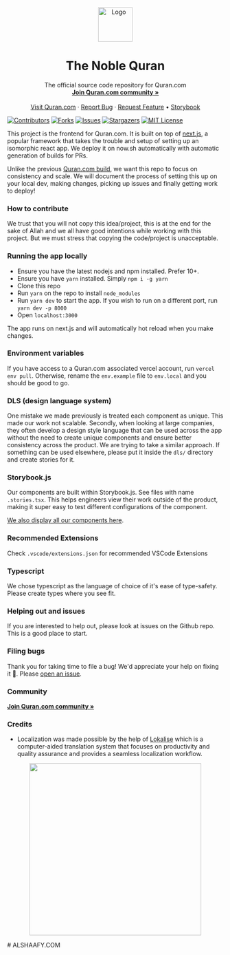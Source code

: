 <!--
*** Thanks for checking out this Quran.com repo. If you have a suggestion that would
*** make this better, please fork the repo and create a pull request or simply open
*** an issue with the tag "enhancement".
*** Thanks again! Now go create something AMAZING! :D
-->

<!-- PROJECT LOGO -->
<br />
<p align="center">
  <a href="https://quran.com">
    <img src="public/logo.png" alt="Logo" width="80" height="80">
  </a>

  <h1 align="center">The Noble Quran</h1>

  <p align="center">
    The official source code repository for Quran.com
    <br />
    <a href="https://quran-community.herokuapp.com/"><strong>Join Quran.com community »</strong></a>
    <br />
    <br />
    <a href="https://quran.com">Visit Quran.com</a>
    ·
    <a href="https://github.com/quran/quran.com-frontend-next/issues">Report Bug</a>
    ·
    <a href="https://github.com/quran/quran.com-frontend-next/issues">Request Feature</a>
    •
    <a href="https://quran.github.io/quran.com-frontend-next/storybook/master">Storybook</a>
  </p>
</p>

<!-- PROJECT SHIELDS -->

[![Contributors][contributors-shield]][contributors-url]
[![Forks][forks-shield]][forks-url]
[![Issues][issues-shield]][issues-url]
[![Stargazers][stars-shield]][stars-url]
[![MIT License][license-shield]][license-url]

This project is the frontend for Quran.com. It is built on top of [next.js](https://nextjs.org/docs/getting-started), a popular framework that takes the trouble and setup of setting up an isomorphic react app. We deploy it on now.sh automatically with automatic generation of builds for PRs.

Unlike the previous [Quran.com build](https://quran-com-frontend-next.mmahalwy.now.sh), we want this repo to focus on consistency and scale. We will document the process of setting this up on your local dev, making changes, picking up issues and finally getting work to deploy!

### How to contribute

We trust that you will not copy this idea/project, this is at the end for the sake of Allah and we all have good intentions while working with this project. But we must stress that copying the code/project is unacceptable.

### Running the app locally

- Ensure you have the latest nodejs and npm installed. Prefer 10+.
- Ensure you have `yarn` installed. Simply `npm i -g yarn`
- Clone this repo
- Run `yarn` on the repo to install `node_modules`
- Run `yarn dev` to start the app. If you wish to run on a different port, run `yarn dev -p 8000`
- Open `localhost:3000`

The app runs on next.js and will automatically hot reload when you make changes.

### Environment variables

If you have access to a Quran.com associated vercel account, run `vercel env pull`. Otherwise, rename the `env.example` file to  `env.local` and you should be good to go. 

### DLS (design language system)

One mistake we made previously is treated each component as unique. This made our work not scalable. Secondly, when looking at large companies, they often develop a design style language that can be used across the app without the need to create unique components and ensure better consistency across the product. We are trying to take a similar approach. If something can be used elsewhere, please put it inside the `dls/` directory and create stories for it.

### Storybook.js

Our components are built within Storybook.js. See files with name `.stories.tsx`. This helps engineers view their work outside of the product, making it super easy to test different configurations of the component.

[We also display all our components here](https://quran.github.io/quran.com-frontend-next/storybook/master).

### Recommended Extensions

Check `.vscode/extensions.json` for recommended VSCode Extensions
### Typescript

We chose typescript as the language of choice of it's ease of type-safety. Please create types where you see fit.

### Helping out and issues

If you are interested to help out, please look at issues on the Github repo. This is a good place to start.

### Filing bugs

Thank you for taking time to file a bug! We'd appreciate your help on fixing it 🙏. Please [open an issue](https://github.com/quran/quran.com-frontend/issues/new).

### Community 
<a href="https://quran-community.herokuapp.com/"><strong>Join Quran.com community »</strong></a>

<!-- MARKDOWN LINKS & IMAGES -->
<!-- https://www.markdownguide.org/basic-syntax/#reference-style-links -->

[contributors-shield]: https://img.shields.io/github/contributors/quran/quran.com-frontend-next?style=for-the-badge
[contributors-url]: https://github.com/quran/quran.com-frontend-next/graphs/contributors
[forks-shield]: https://img.shields.io/github/forks/quran/quran.com-frontend-next?style=for-the-badge
[forks-url]: https://github.com/quran/quran.com-frontend-next/network/members
[stars-shield]: https://img.shields.io/github/stars/quran/quran.com-frontend-next?style=for-the-badge
[stars-url]: https://github.com/quran/quran.com-frontend-next/stargazers
[issues-shield]: https://img.shields.io/github/issues/quran/quran.com-frontend-next?style=for-the-badge
[issues-url]: https://github.com/quran/quran.com-frontend-next/issues
[license-shield]: https://img.shields.io/github/license/quran/quran.com-frontend-next?style=for-the-badge
[license-url]: https://github.com/quran/quran.com-frontend-next/blob/master/LICENSE.txt
[product-screenshot]: images/screenshot.png

### Credits

- Localization was made possible by the help of [Lokalise](https://lokalise.com/) which is a computer-aided translation system that focuses on productivity and quality assurance and provides a seamless localization workflow.

<p align="center">
  <img src="https://user-images.githubusercontent.com/15169499/139687128-15ed6189-6be2-44bf-9173-75cce317d546.png" width="400">
</p>
# ALSHAAFY.COM
